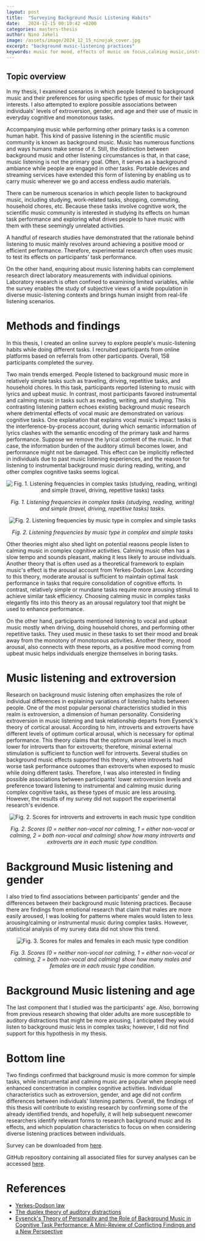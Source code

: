 ```yaml
---
layout: post
title:  "Surveying Background Music Listening Habits"
date:   2024-12-15 00:10:42 +0200
categories: masters-thesis
author: Nino Jakeli
image: /assets/image/2024_12_15_ninojak_cover.jpg
excerpt: "background music-listening practices"
keywords: music for mood, effects of music on focus,calming music,instrumental music
---
```


## Topic overview

In my thesis, I examined scenarios in which people listened to background music and their preferences for using specific types of music for their task interests. I also attempted to explore possible associations between individuals' levels of extroversion, gender, and age and their use of music in everyday cognitive and monotonous tasks.

Accompanying music while performing other primary tasks is a common human habit. This kind of passive listening in the scientific music community is known as background music. Music has numerous functions and ways humans make sense of it. Still, the distinction between background music and other listening circumstances is that, in that case, music listening is not the primary goal. Often, it serves as a background ambiance while people are engaged in other tasks. Portable devices and streaming services have extended this form of listening by enabling us to carry music wherever we go and access endless audio materials.

There can be numerous scenarios in which people listen to background music, including studying, work-related tasks, shopping, commuting, household chores, etc. Because these tasks involve cognitive work, the scientific music community is interested in studying its effects on human task performance and exploring what drives people to have music with them with these seemingly unrelated activities.

A handful of research studies have demonstrated that the rationale behind listening to music mainly revolves around achieving a positive mood or efficient performance. Therefore, experimental research often uses music to test its effects on participants' task performance. 

On the other hand, enquiring about music listening habits can complement research direct laboratory measurements with individual opinions. Laboratory research is often confined to examining limited variables, while the survey enables the study of subjective views of a wide population in diverse music-listening contexts and brings human insight from real-life listening scenarios.

# Methods and findings

In this thesis, I created an online survey to explore people's music-listening habits while doing different tasks. I recruited participants from online platforms based on referrals from other participants. Overall, 158 participants completed the survey.

Two main trends emerged. People listened to background music more in relatively simple tasks such as traveling, driving, repetitive tasks, and household chores. In this task, participants reported listening to music with lyrics and upbeat music. In contrast, most participants favored instrumental and calming music in tasks such as reading, writing, and studying. This contrasting listening pattern echoes existing background music research where detrimental effects of vocal music are demonstrated on various cognitive tasks. One explanation that explains vocal music's impact tasks is the interference-by-process account, during which semantic information of lyrics clashes with the semantic encoding of the primary task and harms performance. Suppose we remove the lyrical content of the music. In that case, the information burden of the auditory stimuli becomes lower, and performance might not be damaged. This effect can be implicitly reflected in individuals due to past music listening experiences, and the reason for listening to instrumental background music during reading, writing, and other complex cognitive tasks seems logical.

<p align="center">
  <img src="/assets/image/2024_12_15_ninojak_task.png" alt="Fig. 1. Listening frequencies in complex tasks (studying, reading, writing) and simple (travel, driving, repetitive tasks) tasks">
</p>

<p align="center">
  <i>Fig. 1. Listening frequencies in complex tasks (studying, reading, writing) and simple (travel, driving, repetitive tasks) tasks.</i>
</p>



<p align="center">
  <img src="/assets/image/2024_12_15_ninojak_music_type.png" alt="Fig. 2. Listening frequencies by music type in complex and simple tasks">
</p>

<p align="center">
  <i>Fig. 2. Listening frequencies by music type in complex and simple tasks</i>
</p>


Other theories might also shed light on potential reasons people listen to calming music in complex cognitive activities. Calming music often has a slow tempo and sounds pleasant, making it less likely to arouse individuals. Another theory that is often used as a theoretical framework to explain music's effect is the arousal account from Yerkes-Dodson Law. According to this theory, moderate arousal is sufficient to maintain optimal task performance in tasks that require consolidation of cognitive efforts. In contrast, relatively simple or mundane tasks require more arousing stimuli to achieve similar task efficiency. Choosing calming music in complex tasks elegantly fits into this theory as an arousal regulatory tool that might be used to enhance performance.

On the other hand, participants mentioned listening to vocal and upbeat music mostly when driving, doing household chores, and performing other repetitive tasks. They used music in these tasks to set their mood and break away from the monotony of monotonous activities. Another theory, mood arousal, also connects with these reports, as a positive mood coming from upbeat music helps individuals energize themselves in boring tasks.

# Music listening and extroversion

Research on background music listening often emphasizes the role of individual differences in explaining variations of listening habits between people. One of the most popular personal characteristics studied in this realm is extroversion, a dimension of human personality. Considering extroversion in music listening and task relationship departs from Eysenck's theory of cortical arousal. According to him, introverts and extroverts have different levels of optimum cortical arousal, which is necessary for optimal performance. This theory claims that the optimum arousal level is much lower for introverts than for extroverts; therefore, minimal external stimulation is sufficient to function well for introverts. Several studies on background music effects supported this theory, where introverts had worse task performance outcomes than extroverts when exposed to music while doing different tasks. Therefore, I was also interested in finding possible associations between participants' lower extroversion levels and preference toward listening to instrumental and calming music during complex cognitive tasks, as these types of music are less arousing. However, the results of my survey did not support the experimental research's evidence.

<p align="center">
  <img src="/assets/image/2024_12_15_ninojak_intro.png" alt="Fig. 2. Scores for introverts and extroverts in each music type condition">
</p>

<p align="center">
  <i>Fig. 2. Scores (0 = neither non-vocal nor calming, 1 = either non-vocal or calming, 2 = both non-vocal and calming) show how many introverts and extroverts are in each music type condition.</i>
</p>


# Background Music listening and gender

I also tried to find associations between participants' gender and the differences between their background music listening practices. Because there are findings from emotional research that claim that males are more easily aroused, I was looking for patterns where males would listen to less arousing/calming or instrumental music during complex tasks. However, statistical analysis of my survey data did not show this trend.

<p align="center">
  <img src="/assets/image/2024_12_15_ninojak_gender.png" alt="Fig. 3. Scores for males and females in each music type condition">
</p>

<p align="center">
  <i>Fig. 3. Scores (0 = neither non-vocal nor calming, 1 = either non-vocal or calming, 2 = both non-vocal and calming) show how many males and females are in each music type condition.</i>
</p>


# Background Music listening and age

The last component that I studied was the participants' age. Also, borrowing from previous research showing that older adults are more susceptible to auditory distractions that might be more arousing, I anticipated they would listen to background music less in complex tasks; however, I did not find support for this hypothesis in my thesis.

# Bottom line
 
Two findings confirmed that background music is more common for simple tasks, while instrumental and calming music are popular when people need enhanced concentration in complex cognitive activities. Individual characteristics such as extroversion, gender, and age did not confirm differences between individuals' listening patterns. Overall, the findings of this thesis will contribute to existing research by confirming some of the already identified trends, and hopefully, it will help subsequent newcomer researchers identify relevant forms to research background music and its effects, and which population characteristics to focus on when considering diverse listening practices between individuals.

Survey can be downloaded from [here](https://drive.google.com/file/d/15rOYn1V-NMDjkPSfVBLd9Y3V0SDA3OMy/view?usp=drive_link).


GitHub repository containing all associated files for survey analyses can be accessed [here](https://github.com/NIN1996/Background-Music-analysis-files.git).


# References
- [Yerkes-Dodson law](https://doi.org/10.1002/cne.920180503)
- [The duplex theory of auditory distractions](https://doi.org/10.1002/pchj.44)
- [Eysenck's Theory of Personality and the Role of Background Music in Cognitive Task Performance: A Mini-Review of Conflicting Findings and a New Perspective](https://doi.org/10.3389/fpsyg.2017.01991)















